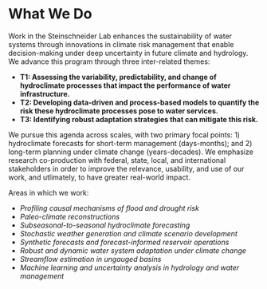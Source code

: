 # What We Do

Work in the Steinschneider Lab enhances the sustainability of water systems through innovations in climate risk management that enable decision-making under deep uncertainty in future climate and hydrology. We advance this program through three inter-related themes: 
* **T1: Assessing the variability, predictability, and change of hydroclimate processes that impact the performance of water infrastructure.**
* **T2: Developing data-driven and process-based models to quantify the risk these hydroclimate processes pose to water services.**
* **T3: Identifying robust adaptation strategies that can mitigate this risk.**
 
We pursue this agenda across scales, with two primary focal points: 1) hydroclimate forecasts for short-term management (days-months); and 2) long-term planning under climate change (years-decades). We emphasize research co-production with federal, state, local, and international stakeholders in order to improve the relevance, usability, and use of our work, and utlimately, to have greater real-world impact. 

Areas in which we work: 

* *Profiling causal mechanisms of flood and drought risk*
* *Paleo-climate reconstructions*
* *Subseasonal-to-seasonal hydroclimate forecasting*
* *Stochastic weather generation and climate scenario development*
* *Synthetic forecasts and forecast-informed reservoir operations*
* *Robust and dynamic water system adaptation under climate change*
* *Streamflow estimation in ungauged basins*
* *Machine learning and uncertainty analysis in hydrology and water management*
